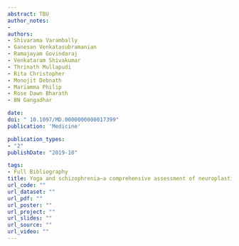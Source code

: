 ```yaml
---
abstract: TBU
author_notes:
- 
authors:
- Shivarama Varambally
- Ganesan Venkatasubramanian
- Ramajayam Govindaraj
- Venkataram Shivakumar
- Thrinath Mullapudi
- Rita Christopher
- Monojit Debnath
- Mariamma Philip
- Rose Dawn Bharath
- BN Gangadhar

date: 
doi: " 10.1097/MD.0000000000017399"
publication: 'Medicine'

publication_types:
- "2"
publishDate: "2019-10" 

tags:
- Full Bibliography
title: Yoga and schizophrenia—a comprehensive assessment of neuroplasticity: Protocol for a single blind randomized controlled study of yoga in schizophrenia
url_code: ""
url_dataset: ""
url_pdf: ""
url_poster: ""
url_project: ""
url_slides: ""
url_source: ""
url_video: ""
---
```

